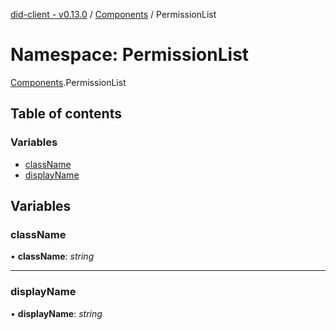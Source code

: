 [did-client - v0.13.0](../README.md) / [Components](components.md) / PermissionList

# Namespace: PermissionList

[Components](components.md).PermissionList

## Table of contents

### Variables

- [className](components.permissionlist.md#classname)
- [displayName](components.permissionlist.md#displayname)

## Variables

### className

• **className**: *string*

___

### displayName

• **displayName**: *string*
